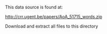 This data source is found at:

http://crr.ugent.be/papers/AoA_51715_words.zip

Download and extract all files to this directory
